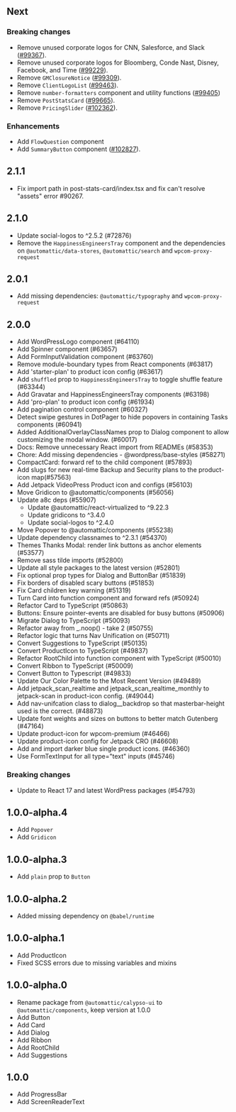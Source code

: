 ## Next

### Breaking changes

- Remove unused corporate logos for CNN, Salesforce, and Slack ([#99367](https://github.com/Automattic/wp-calypso/pull/99367)).
- Remove unused corporate logos for Bloomberg, Conde Nast, Disney, Facebook, and Time ([#99229](https://github.com/Automattic/wp-calypso/pull/99229)).
- Remove `GMClosureNotice` ([#99309](https://github.com/Automattic/wp-calypso/pull/99309)).
- Remove `ClientLogoList` ([#99463](https://github.com/Automattic/wp-calypso/pull/99463)).
- Remove `number-formatters` component and utility functions ([#99405](https://github.com/Automattic/wp-calypso/pull/99405))
- Remove `PostStatsCard` ([#99665](https://github.com/Automattic/wp-calypso/pull/99665)).
- Remove `PricingSlider` ([#102362](https://github.com/Automattic/wp-calypso/pull/102362)).

### Enhancements

- Add `FlowQuestion` component
- Add `SummaryButton` component ([#102827](https://github.com/Automattic/wp-calypso/pull/102827)).

## 2.1.1

- Fix import path in post-stats-card/index.tsx and fix can't resolve "assets" error #90267.

## 2.1.0

- Update social-logos to ^2.5.2 (#72876)
- Remove the `HappinessEngineersTray` component and the dependencies on `@automattic/data-stores`, `@automattic/search` and `wpcom-proxy-request`

## 2.0.1

- Add missing dependencies: `@automattic/typography` and `wpcom-proxy-request`

## 2.0.0

- Add WordPressLogo component (#64110)
- Add Spinner component (#63657)
- Add FormInputValidation component (#63760)
- Remove module-boundary types from React components (#63817)
- Add 'starter-plan' to product icon config (#63617)
- Add `shuffled` prop to `HappinessEngineersTray` to toggle shuffle feature (#63344)
- Add Gravatar and HappinessEngineersTray components (#63198)
- Add 'pro-plan' to product icon config (#61934)
- Add pagination control component (#60327)
- Detect swipe gestures in DotPager to hide popovers in containing Tasks components (#60941)
- Added AdditionalOverlayClassNames prop to Dialog component to allow customizing the modal window. (#60017)
- Docs: Remove unnecessary React import from READMEs (#58353)
- Chore: Add missing dependencies - @wordpress/base-styles (#58271)
- CompactCard: forward ref to the child component (#57893)
- Add slugs for new real-time Backup and Security plans to the product-icon map(#57563)
- Add Jetpack VideoPress Product icon and configs (#56103)
- Move Gridicon to @automattic/components (#56056)
- Update a8c deps (#55907)
  - Update @automattic/react-virtualized to ^9.22.3
  - Update gridicons to ^3.4.0
  - Update social-logos to ^2.4.0
- Move Popover to @automattic/components (#55238)
- Update dependency classnames to ^2.3.1 (#54370)
- Themes Thanks Modal: render link buttons as anchor elements (#53577)
- Remove sass tilde imports (#52800)
- Update all style packages to the latest version (#52801)
- Fix optional prop types for Dialog and ButtonBar (#51839)
- Fix borders of disabled scary buttons (#51853)
- Fix Card children key warning (#51319)
- Turn Card into function component and forward refs (#50924)
- Refactor Card to TypeScript (#50863)
- Buttons: Ensure pointer-events are disabled for busy buttons (#50906)
- Migrate Dialog to TypeScript (#50093)
- Refactor away from \_.noop() - take 2 (#50755)
- Refactor logic that turns Nav Unification on (#50711)
- Convert Suggestions to TypeScript (#50135)
- Convert ProductIcon to TypeScript (#49837)
- Refactor RootChild into function component with TypeScript (#50010)
- Convert Ribbon to TypeScript (#50009)
- Convert Button to Typescript (#49833)
- Update Our Color Palette to the Most Recent Version (#49489)
- Add jetpack_scan_realtime and jetpack_scan_realtime_monthly to jetpack-scan in product-icon config. (#49044)
- Add nav-unifcation class to dialog\_\_backdrop so that masterbar-height used is the correct. (#48873)
- Update font weights and sizes on buttons to better match Gutenberg (#47164)
- Update product-icon for wpcom-premium (#46466)
- Update product-icon config for Jetpack CRO (#46608)
- Add and import darker blue single product icons. (#46360)
- Use FormTextInput for all type="text" inputs (#45746)

### Breaking changes

- Update to React 17 and latest WordPress packages (#54793)

## 1.0.0-alpha.4

- Add `Popover`
- Add `Gridicon`

## 1.0.0-alpha.3

- Add `plain` prop to `Button`

## 1.0.0-alpha.2

- Added missing dependency on `@babel/runtime`

## 1.0.0-alpha.1

- Add ProductIcon
- Fixed SCSS errors due to missing variables and mixins

## 1.0.0-alpha.0

- Rename package from `@automattic/calypso-ui` to `@automattic/components`, keep version at 1.0.0
- Add Button
- Add Card
- Add Dialog
- Add Ribbon
- Add RootChild
- Add Suggestions

## 1.0.0

- Add ProgressBar
- Add ScreenReaderText
